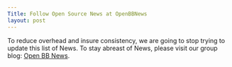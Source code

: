 ```yaml
---
Title: Follow Open Source News at OpenBBNews
layout: post
---
```


To reduce overhead and insure consistency, we are going to stop trying to update this list of News.
To stay abreast of News, please visit our group blog: [Open BB News](http://openbbnews.wordpress.com).

